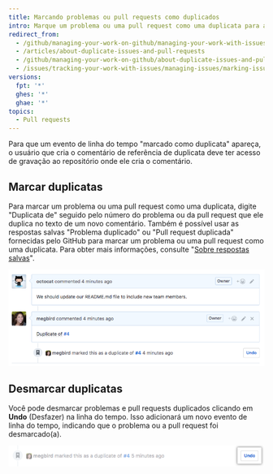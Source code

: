 ```yaml
---
title: Marcando problemas ou pull requests como duplicados
intro: Marque um problema ou uma pull request como uma duplicata para acompanhar problemas ou pull requests semelhantes juntos e remover a sobrecarga desnecessária dos mantenedores e colaboradores.
redirect_from:
  - /github/managing-your-work-on-github/managing-your-work-with-issues-and-pull-requests/about-duplicate-issues-and-pull-requests
  - /articles/about-duplicate-issues-and-pull-requests
  - /github/managing-your-work-on-github/about-duplicate-issues-and-pull-requests
  - /issues/tracking-your-work-with-issues/managing-issues/marking-issues-or-pull-requests-as-a-duplicate
versions:
  fpt: '*'
  ghes: '*'
  ghae: '*'
topics:
  - Pull requests
---
```


Para que um evento de linha do tempo "marcado como duplicata" apareça, o usuário que cria o comentário de referência de duplicata deve ter acesso de gravação ao repositório onde ele cria o comentário.

## Marcar duplicatas

Para marcar um problema ou uma pull request como uma duplicata, digite "Duplicata de" seguido pelo número do problema ou da pull request que ele duplica no texto de um novo comentário. Também é possível usar as respostas salvas "Problema duplicado" ou "Pull request duplicada" fornecidas pelo GitHub para marcar um problema ou uma pull request como uma duplicata. Para obter mais informações, consulte "[Sobre respostas salvas](/articles/about-saved-replies)".

![Sintaxe do problema duplicado](/assets/images/help/issues/duplicate-issue-syntax.png)

## Desmarcar duplicatas

Você pode desmarcar problemas e pull requests duplicados clicando em **Undo** (Desfazer) na linha do tempo. Isso adicionará um novo evento de linha do tempo, indicando que o problema ou a pull request foi desmarcado(a).

![Botão Unmark duplicate issue (Desmarcar problema duplicado)](/assets/images/help/issues/unmark-duplicate-issue-button.png)
